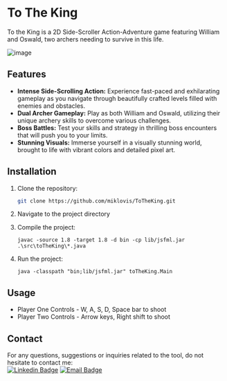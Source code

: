 # To The King

To the King is a 2D Side-Scroller Action-Adventure game featuring William and Oswald, two archers needing to survive in this life.

![image](https://github.com/miklovis/ToTheKing/assets/39951875/ac86b832-4366-4793-b106-44a561a902bc)

## Features

- **Intense Side-Scrolling Action:** Experience fast-paced and exhilarating gameplay as you navigate through beautifully crafted levels filled with enemies and obstacles.
- **Dual Archer Gameplay:** Play as both William and Oswald, utilizing their unique archery skills to overcome various challenges.
- **Boss Battles:** Test your skills and strategy in thrilling boss encounters that will push you to your limits.
- **Stunning Visuals:** Immerse yourself in a visually stunning world, brought to life with vibrant colors and detailed pixel art.

## Installation

1. Clone the repository:

   ```bash
   git clone https://github.com/miklovis/ToTheKing.git
   ```
2. Navigate to the project directory
3. Compile the project:
   ```
   javac -source 1.8 -target 1.8 -d bin -cp lib/jsfml.jar .\src\toTheKing\*.java
   ```
4. Run the project:
   ```
   java -classpath "bin;lib/jsfml.jar" toTheKing.Main
   ```

## Usage
- Player One Controls - W, A, S, D, Space bar to shoot  
- Player Two Controls - Arrow keys, Right shift to shoot

## Contact
For any questions, suggestions or inquiries related to the tool, do not hesitate to contact me:  
[![Linkedin Badge](https://img.shields.io/badge/-Arnas%20miklovis-blue?style=for-the-badge&logo=Linkedin&logoColor=white&link=https://www.linkedin.com/in/arnas-miklovis-1732a51b2/)](https://www.linkedin.com/in/arnas-miklovis-1732a51b2/)
[![Email Badge](https://custom-icon-badges.demolab.com/badge/-miklovisarnas@gmail.com-red?style=for-the-badge&logo=mention&logoColor=white&link=mailto:miklovisarnas@gmail.com)](mailto:miklovisarnas@gmail.com)
